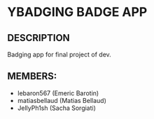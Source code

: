 # YBADGING BADGE APP

## DESCRIPTION
Badging app for final project of dev.

## MEMBERS:
- lebaron567 (Emeric Barotin)
- matiasbellaud (Matias Bellaud)
- JellyPh1sh (Sacha Sorgiati)